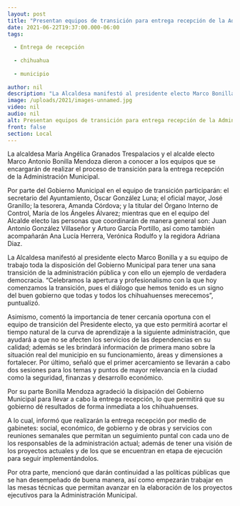 ```yaml
---
layout: post
title: "Presentan equipos de transición para entrega recepción de la Administración Municipal"
date: 2021-06-22T19:37:00.000-06:00
tags:
  
  - Entrega de recepción
  
  - chihuahua
  
  - municipio
  
author: nil
description: "La Alcaldesa manifestó al presidente electo Marco Bonilla y a su equipo de trabajo toda la disposición del Gobierno Municipal para tener una sana transición de la administración pública y con ello un ejemplo de verdadera democracia."
image: /uploads/2021/images-unnamed.jpg
video: nil
audio: nil
alt: Presentan equipos de transición para entrega recepción de la Administración Municipal
front: false
section: Local
---
```


La alcaldesa María Angélica Granados Trespalacios y el alcalde electo Marco Antonio Bonilla Mendoza dieron a conocer a los equipos que se encargarán de realizar el proceso de transición para la entrega recepción de la Administración Municipal.

Por parte del Gobierno Municipal en el equipo de transición participarán: el secretario del Ayuntamiento, Oscar González Luna; el oficial mayor, José Granillo; la tesorera, Amanda Córdova; y la titular del Órgano Interno de Control, María de los Ángeles Álvarez; mientras que en el equipo del Alcalde electo las personas que coordinarán de manera general son: Juan Antonio González Villaseñor y Arturo García Portillo, así como también acompañarán Ana Lucía Herrera, Verónica Rodulfo y la regidora Adriana Diaz.

La Alcaldesa manifestó al presidente electo Marco Bonilla y a su equipo de trabajo toda la disposición del Gobierno Municipal para tener una sana transición de la administración pública y con ello un ejemplo de verdadera democracia.  “Celebramos la apertura y profesionalismo con la que hoy comenzamos la transición, pues el diálogo que hemos tenido es un signo del buen gobierno que todas y todos los chihuahuenses merecemos”, puntualizó.

Asimismo, comentó la importancia de tener cercanía oportuna con el equipo de transición del Presidente electo, ya que esto permitirá acortar el tiempo natural de la curva de aprendizaje a la siguiente administración, que ayudará a que no se afecten los servicios de las dependencias en su calidad; además se les brindará información de primera mano sobre la situación real del municipio en su funcionamiento, áreas y dimensiones a fortalecer. Por último, señaló que el primer acercamiento se llevarán a cabo dos sesiones para los temas y puntos de mayor relevancia en la ciudad como la seguridad, finanzas y desarrollo económico.

Por su parte Bonilla Mendoza agradeció la disipación del Gobierno Municipal para llevar a cabo la entrega recepción, lo que permitirá que su gobierno dé resultados de forma inmediata a los chihuahuenses.

A lo cual, informó que realizarán la entrega recepción por medio de gabinetes: social, económico, de gobierno y de obras y servicios con reuniones semanales que permitan un seguimiento puntal con cada uno de los responsables de la administración actual; además de tener una visión de los proyectos actuales y de los que se encuentran en etapa de ejecución para seguir implementándolos.  

Por otra parte, mencionó que darán continuidad a las políticas públicas que se han desempeñado de buena manera, así como empezarán trabajar en las mesas técnicas que permitan avanzar en la elaboración de los proyectos ejecutivos para la Administración Municipal.